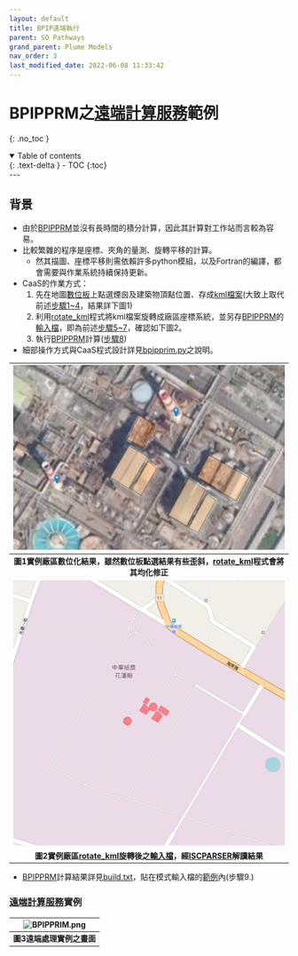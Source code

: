```yaml
---
layout: default
title: BPIP遠端執行
parent: SO Pathways
grand_parent: Plume Models
nav_order: 3
last_modified_date: 2022-06-08 11:33:42
---
```

# BPIPPRM之[遠端計算服務](http://114.32.164.198/BPIPPRIM.html)範例
{: .no_toc }

<details open markdown="block">
  <summary>
    Table of contents
  </summary>
  {: .text-delta }
- TOC
{:toc}
</details>
---

## 背景
- 由於[BPIPPRM]()並沒有長時間的積分計算，因此其計算對工作站而言較為容易。
- 比較繁雜的程序是座標、夾角的量測、旋轉平移的計算。
  - 然其描圖、座標平移則需依賴許多python模組，以及Fortran的編譯，都會需要與作業系統持續保持更新。
- CaaS的作業方式：
  1. 先在地圖[數位板](https://sinotec2.github.io/Focus-on-Air-Quality/PlumeModels/SO_pathways/digitizer)上點選煙囪及建築物頂點位置、存成[kml檔案](http://114.32.164.198/isc_results/ZhongHuaPaper/paper.kml)(大致上取代前述[步驟1\~4](https://sinotec2.github.io/Focus-on-Air-Quality/PlumeModels/SO_pathways/BPIP/#設定步驟與內容)，結果詳下圖1)
  1. 利用[rotate_kml](https://sinotec2.github.io/Focus-on-Air-Quality/PlumeModels/SO_pathways/rotate_KML)程式將kml檔案旋轉成廠區座標系統，並另存[BPIPPRM]()的[輸入檔](http://114.32.164.198/isc_results/ZhongHuaPaper/fort.10)，即為前述[步驟5\~7](https://sinotec2.github.io/Focus-on-Air-Quality/PlumeModels/SO_pathways/BPIP/#設定步驟與內容)，確認如下圖2。
  1. 執行[BPIPPRM]()計算([步驟8](https://sinotec2.github.io/Focus-on-Air-Quality/PlumeModels/SO_pathways/BPIP/#設定步驟與內容))
- 細部操作方式與CaaS程式設計詳見[bpipprim.py](https://sinotec2.github.io/Focus-on-Air-Quality/utilities/CGI-pythons/bpipprim/)之說明。

| ![BPIP3.png](https://raw.githubusercontent.com/sinotec2/Focus-on-Air-Quality/main/assets/images/BPIP3.png)|
|:--:|
| <b>圖1實例廠區數位化結果，雖然數位板點選結果有些歪斜，[rotate_kml](https://sinotec2.github.io/Focus-on-Air-Quality/PlumeModels/SO_pathways/rotate_KML)程式會將其均化修正</b>|
| ![BPIP4.png](https://raw.githubusercontent.com/sinotec2/Focus-on-Air-Quality/main/assets/images/BPIP4.png)|
| <b>圖2實例廠區[rotate_kml](https://sinotec2.github.io/Focus-on-Air-Quality/PlumeModels/SO_pathways/rotate_KML)旋轉後之[輸入檔](http://114.32.164.198/isc_results/ZhongHuaPaper/fort.10)，經[ISCPARSER](https://sinotec2.github.io/Focus-on-Air-Quality/PlumeModels/SO_pathways/iscParser)解讀結果</b>|

- [BPIPPRM]()計算結果詳見[build.txt](http://114.32.164.198/isc_results/ZhongHuaPaper/build.txt)，貼在模式輸入檔的[範例](http://114.32.164.198/isc_results/ZhongHuaPaper/paper1pa_NOX.inp)內(步驟9.)

### [遠端計算服務](http://114.32.164.198/BPIPPRIM.html)實例

| ![BPIPPRIM.png](https://raw.githubusercontent.com/sinotec2/Focus-on-Air-Quality/main/assets/images/BPIPPRIM.PNG)|
|:--:|
| <b>圖3遠端處理實例之畫面</b>|